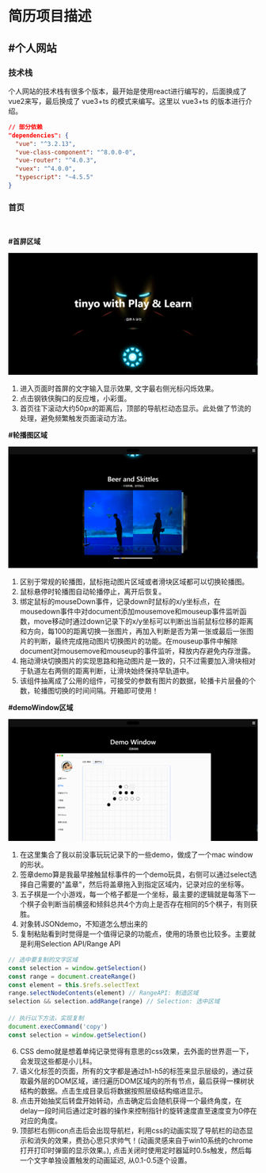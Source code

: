 # 简历项目描述

## #个人网站

### 技术栈

个人网站的技术栈有很多个版本，最开始是使用react进行编写的，后面换成了vue2来写，最后换成了 vue3+ts 的模式来编写。这里以 vue3+ts 的版本进行介绍。

```json
// 部分依赖
"dependencies": {
  "vue": "^3.2.13",
  "vue-class-component": "^8.0.0-0",
  "vue-router": "^4.0.3",
  "vuex": "^4.0.0",
  "typescript": "~4.5.5"
}
```

### 首页
<br>

<strong>#首屏区域</strong>

<img src="../assets/projectIntroduct/home.png" alt="" />

1. 进入页面时首屏的文字输入显示效果, 文字最右侧光标闪烁效果。
2. 点击钢铁侠胸口的反应堆，小彩蛋。
3. 首页往下滚动大约50px的距离后，顶部的导航栏动态显示。此处做了节流的处理，避免频繁触发页面滚动方法。

<strong>#轮播图区域</strong>

<img src="../assets/projectIntroduct/home2.png" alt="" />

1. 区别于常规的轮播图，鼠标拖动图片区域或者滑块区域都可以切换轮播图。
2. 鼠标悬停时轮播图自动轮播停止，离开后恢复。
3. 绑定鼠标的mouseDown事件，记录down时鼠标的x/y坐标点，在mousedown事件中对document添加mousemove和mouseup事件监听函数，move移动时通过down记录下的x/y坐标可以判断出当前鼠标位移的距离和方向，每100的距离切换一张图片，再加入判断是否为第一张或最后一张图片的判断，最终完成拖动图片切换图片的功能。在mouseup事件中解除document对mousemove和mouseup的事件监听，释放内存避免内存泄露。
4. 拖动滑块切换图片的实现思路和拖动图片是一致的，只不过需要加入滑块相对于轨道左右两侧的距离判断，让滑块始终保持早轨道中。
5. 该组件抽离成了公用的组件，可接受的参数有图片的数据，轮播卡片层叠的个数，轮播图切换的时间间隔。开箱即可使用！


<strong>#demoWindow区域</strong>

<img src="../assets/projectIntroduct/home3.png" alt="" />

1. 在这里集合了我以前没事玩玩记录下的一些demo，做成了一个mac window的形状。
2. 签章demo算是我最早接触鼠标事件的一个demo玩具，右侧可以通过select选择自己需要的"盖章"，然后将盖章拖入到指定区域内，记录对应的坐标等。
3. 五子棋是一个小游戏，每一个格子都是一个坐标，最主要的逻辑就是每落下一个棋子会判断当前横竖和倾斜总共4个方向上是否存在相同的5个棋子，有则获胜。
4. 对象转JSONdemo，不知道怎么想出来的
5. 复制粘贴看到时觉得是一个值得记录的功能点，使用的场景也比较多。主要就是利用Selection API/Range API
```javascript
// 选中要复制的文字区域
const selection = window.getSelection()
const range = document.createRange()
const element = this.$refs.selectText
range.selectNodeContents(element) // RangeAPI: 制造区域
selection && selection.addRange(range) // Selection: 选中区域

// 执行以下方法，实现复制
document.execCommand('copy')
const selection = window.getSelection()
```
6. CSS demo就是想着单纯记录觉得有意思的css效果，去外面的世界逛一下，会发现这些都是小儿科。
7. 语义化标签的页面，所有的文字都是通过h1-h5的标签来显示层级的，通过获取最外层的DOM区域，递归遍历DOM区域内的所有节点，最后获得一棵树状结构的数据。点击生成目录后将数据按照层级结构缩进显示。
8. 点击开始抽奖后转盘开始转动，点击确定后会随机获得一个最终角度，在delay一段时间后通过定时器的操作来控制指针的旋转速度直至速度变为0停在对应的角度。
9. 顶部栏右侧icon点击后会出现导航栏，利用css的动画实现了导航栏的动态显示和消失的效果，费劲心思只求帅气！(动画灵感来自于win10系统的chrome打开打印时弹窗的显示效果。), 点击关闭时使用定时器延时0.5s触发，然后每一个文字单独设置触发的动画延迟, 从0.1-0.5逐个设置。